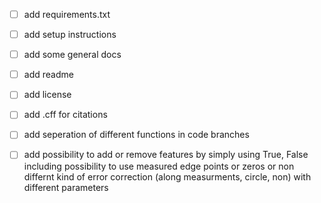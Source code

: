 - [ ] add requirements.txt
- [ ] add setup instructions
- [ ] add some general docs
- [ ] add readme
- [ ] add license
- [ ] add .cff for citations

- [ ] add seperation of different functions in code branches 
- [ ] add possibility to add or remove features by simply using True, False
        including possibility to use measured edge points or zeros or non
        differnt kind of error correction (along measurments, circle, non) with different parameters

